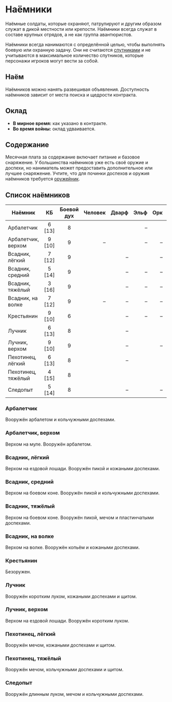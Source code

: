 # Наёмники

Наёмные солдаты, которые охраняют, патрулируют и другим образом служат в дикой местности или крепости. Наёмники всегда служат в составе крупных отрядов, а не как группа авантюристов.

Наёмники всегда нанимаются с определённой целью, чтобы выполнять боевую или охранную задачу. Они не считаются [спутниками](../hired-help/retainers) и не учитываются в максимальное количество спутников, которые персонажи игроков могут вести за собой.

## Наём

Наёмников можно нанять развешивая объявления. Доступность наёмников зависит от места поиска и щедрости контракта.

## Оклад

-   **В мирное время:** как указано в контракте.
-   **Во время войны:** оклад удваивается.

## Содержание

Месячная плата за содержание включает питание и базовое снаряжение. У большинства наёмников уже есть своё оружие и доспехи, но наниматель может предоставить дополнительное или лучшее снаряжение. Учтите, что для починки доспехов и оружия наёмников требуется [оружейник](../hired-help/specialists#оружейник).

## Список наёмников

| Наёмник            |   КБ   | Боевой дух |        Человек |          Дварф |           Эльф |                  Орк |       Гоблин        |
| ------------------ | :----: | :--------: | -------------: | -------------: | -------------: | -------------------: | :-----------------: |
| Арбалетчик         | 6 [13] |     8      |  <Coin :v=4 /> |  <Coin :v=6 /> |              – |        <Coin :v=2 /> |          –          |
| Арбалетчик, верхом | 9 [10] |     9      |              – | <Coin :v=15 /> |              – |                    – |          –          |
| Всадник, лёгкий    | 7 [12] |     9      | <Coin :v=10 /> |              – | <Coin :v=20 /> |                    – |          –          |
| Всадник, средний   | 5 [14] |     9      | <Coin :v=15 /> |              – |              – |                    – |          –          |
| Всадник, тяжёлый   | 3 [16] |     9      | <Coin :v=20 /> |              – |              – |                    – |          –          |
| Всадник, на волке  | 7 [12] |     9      |              – |              – |              – |                    – |    <Coin :v=5 />    |
| Крестьянин         | 9 [10] |     6      |  <Coin :v=1 /> |              – |              – |                    – |          –          |
| Лучник             | 6 [13] |     8      |  <Coin :v=5 /> |              – | <Coin :v=10 /> |        <Coin :v=3 /> |    <Coin :v=2 />    |
| Лучник, верхом     | 9 [10] |     9      | <Coin :v=15 /> |              – | <Coin :v=30 /> |                    – |          –          |
| Пехотинец, лёгкий  | 6 [13] |     8      |  <Coin :v=2 /> |              – |  <Coin :v=4 /> |        <Coin :v=1 /> | <Coin :v=5 t="s" /> |
| Пехотинец, тяжёлый | 4 [15] |     8      |  <Coin :v=3 /> |  <Coin :v=5 /> |  <Coin :v=6 /> | <Coin :v=15 t="s" /> |          –          |
| Следопыт           | 5 [14] |     8      | <Coin :v=10 /> |              – | <Coin :v=20 /> |                    – |          –          |

### Арбалетчик

Вооружён арбалетом и кольчужными доспехами.

### Арбалетчик, верхом

Верхом на муле. Вооружён арбалетом.

### Всадник, лёгкий

Верхом на ездовой лошади. Вооружён пикой и кожаными доспехами.

### Всадник, средний

Верхом на боевом коне. Вооружён пикой и кольчужными доспехами.

### Всадник, тяжёлый

Верхом на боевом коне. Вооружён пикой, мечом и пластинчатыми доспехами.

### Всадник, на волке

Верхом на волке. Вооружён копьём и кожаными доспехами.

### Крестьянин

Безоружен.

### Лучник

Вооружён коротким луком, кожаными доспехами и щитом.

### Лучник, верхом

Верхом на ездовой лошади. Вооружён коротким луком.

### Пехотинец, лёгкий

Вооружён мечом, кожаными доспехами и щитом.

### Пехотинец, тяжёлый

Вооружён мечом, кольчужными доспехами и щитом.

### Следопыт

Вооружён длинным луком, мечом и кольчужными доспехами.
